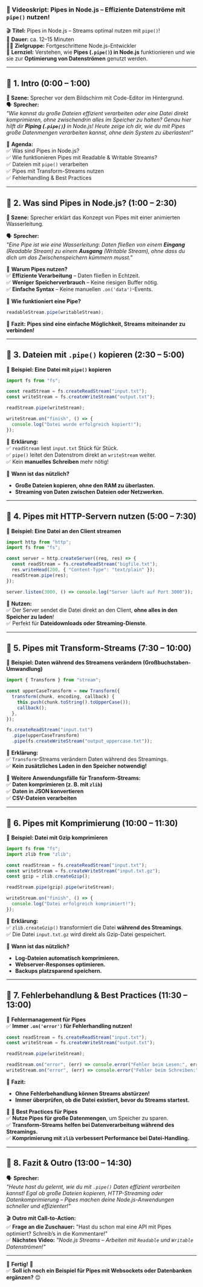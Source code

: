 ### **📜 Videoskript: Pipes in Node.js – Effiziente Datenströme mit `pipe()` nutzen!**

🎬 **Titel:** Pipes in Node.js – Streams optimal nutzen mit `pipe()`!  
🎤 **Dauer:** ca. 12–15 Minuten  
👨‍🏫 **Zielgruppe:** Fortgeschrittene Node.js-Entwickler  
🎯 **Lernziel:** Verstehen, wie **Pipes (`.pipe()`) in Node.js** funktionieren und wie sie zur **Optimierung von Datenströmen** genutzt werden.

---

## **🔹 1. Intro (0:00 – 1:00)**

**🎥 Szene:** Sprecher vor dem Bildschirm mit Code-Editor im Hintergrund.  
🗣️ **Sprecher:**  
_"Wie kannst du große Dateien effizient verarbeiten oder eine Datei direkt komprimieren, ohne zwischendrin alles im Speicher zu halten? Genau hier hilft dir **Piping (`.pipe()`)** in Node.js! Heute zeige ich dir, wie du mit Pipes große Datenmengen verarbeiten kannst, ohne dein System zu überlasten!"_

📌 **Agenda:**  
✅ Was sind Pipes in Node.js?  
✅ Wie funktionieren Pipes mit Readable & Writable Streams?  
✅ Dateien mit `pipe()` verarbeiten  
✅ Pipes mit Transform-Streams nutzen  
✅ Fehlerhandling & Best Practices

---

## **🔹 2. Was sind Pipes in Node.js? (1:00 – 2:30)**

**🎥 Szene:** Sprecher erklärt das Konzept von Pipes mit einer animierten Wasserleitung.

🗣️ **Sprecher:**  
_"Eine Pipe ist wie eine Wasserleitung: Daten fließen von einem **Eingang** (Readable Stream) zu einem **Ausgang** (Writable Stream), ohne dass du dich um das Zwischenspeichern kümmern musst."_

📌 **Warum Pipes nutzen?**  
✅ **Effiziente Verarbeitung** – Daten fließen in Echtzeit.  
✅ **Weniger Speicherverbrauch** – Keine riesigen Buffer nötig.  
✅ **Einfache Syntax** – Keine manuellen `.on('data')`-Events.

📌 **Wie funktioniert eine Pipe?**

```javascript
readableStream.pipe(writableStream);
```

🎯 **Fazit:** **Pipes sind eine einfache Möglichkeit, Streams miteinander zu verbinden!**

---

## **🔹 3. Dateien mit `.pipe()` kopieren (2:30 – 5:00)**

📌 **Beispiel: Eine Datei mit `pipe()` kopieren**

```javascript
import fs from "fs";

const readStream = fs.createReadStream("input.txt");
const writeStream = fs.createWriteStream("output.txt");

readStream.pipe(writeStream);

writeStream.on("finish", () => {
  console.log("Datei wurde erfolgreich kopiert!");
});
```

🎯 **Erklärung:**  
✅ `readStream` liest `input.txt` Stück für Stück.  
✅ `pipe()` leitet den Datenstrom direkt an `writeStream` weiter.  
✅ Kein **manuelles Schreiben** mehr nötig!

📌 **Wann ist das nützlich?**

- **Große Dateien kopieren, ohne den RAM zu überlasten.**
- **Streaming von Daten zwischen Dateien oder Netzwerken.**

---

## **🔹 4. Pipes mit HTTP-Servern nutzen (5:00 – 7:30)**

📌 **Beispiel: Eine Datei an den Client streamen**

```javascript
import http from "http";
import fs from "fs";

const server = http.createServer((req, res) => {
  const readStream = fs.createReadStream("bigfile.txt");
  res.writeHead(200, { "Content-Type": "text/plain" });
  readStream.pipe(res);
});

server.listen(3000, () => console.log("Server läuft auf Port 3000"));
```

🎯 **Nutzen:**  
✅ Der Server sendet die Datei direkt an den Client, **ohne alles in den Speicher zu laden**!  
✅ Perfekt für **Dateidownloads oder Streaming-Dienste**.

---

## **🔹 5. Pipes mit Transform-Streams (7:30 – 10:00)**

📌 **Beispiel: Daten während des Streamens verändern (Großbuchstaben-Umwandlung)**

```javascript
import { Transform } from "stream";

const upperCaseTransform = new Transform({
  transform(chunk, encoding, callback) {
    this.push(chunk.toString().toUpperCase());
    callback();
  },
});

fs.createReadStream("input.txt")
  .pipe(upperCaseTransform)
  .pipe(fs.createWriteStream("output_uppercase.txt"));
```

🎯 **Erklärung:**  
✅ `Transform`-Streams verändern Daten während des Streamings.  
✅ **Kein zusätzliches Laden in den Speicher notwendig!**

📌 **Weitere Anwendungsfälle für Transform-Streams:**  
✅ **Daten komprimieren (z. B. mit `zlib`)**  
✅ **Daten in JSON konvertieren**  
✅ **CSV-Dateien verarbeiten**

---

## **🔹 6. Pipes mit Komprimierung (10:00 – 11:30)**

📌 **Beispiel: Datei mit Gzip komprimieren**

```javascript
import fs from "fs";
import zlib from "zlib";

const readStream = fs.createReadStream("input.txt");
const writeStream = fs.createWriteStream("input.txt.gz");
const gzip = zlib.createGzip();

readStream.pipe(gzip).pipe(writeStream);

writeStream.on("finish", () => {
  console.log("Datei erfolgreich komprimiert!");
});
```

🎯 **Erklärung:**  
✅ `zlib.createGzip()` transformiert die Datei **während des Streamings**.  
✅ Die Datei `input.txt.gz` wird direkt als Gzip-Datei gespeichert.

📌 **Wann ist das nützlich?**

- **Log-Dateien automatisch komprimieren.**
- **Webserver-Responses optimieren.**
- **Backups platzsparend speichern.**

---

## **🔹 7. Fehlerbehandlung & Best Practices (11:30 – 13:00)**

📌 **Fehlermanagement für Pipes**  
✅ **Immer `.on('error')` für Fehlerhandling nutzen!**

```javascript
const readStream = fs.createReadStream("input.txt");
const writeStream = fs.createWriteStream("output.txt");

readStream.pipe(writeStream);

readStream.on("error", (err) => console.error("Fehler beim Lesen:", err));
writeStream.on("error", (err) => console.error("Fehler beim Schreiben:", err));
```

🎯 **Fazit:**

- **Ohne Fehlerbehandlung können Streams abstürzen!**
- **Immer überprüfen, ob die Datei existiert, bevor du Streams startest.**

📌 **🚀 Best Practices für Pipes**  
✅ **Nutze Pipes für große Datenmengen**, um Speicher zu sparen.  
✅ **Transform-Streams helfen bei Datenverarbeitung während des Streamings.**  
✅ **Komprimierung mit `zlib` verbessert Performance bei Datei-Handling.**

---

## **🔹 8. Fazit & Outro (13:00 – 14:30)**

🗣️ **Sprecher:**  
_"Heute hast du gelernt, wie du mit `.pipe()` Daten effizient verarbeiten kannst! Egal ob große Dateien kopieren, HTTP-Streaming oder Datenkomprimierung – Pipes machen deine Node.js-Anwendungen schneller und effizienter!"_

🎬 **Outro mit Call-to-Action:**  
✅ **Frage an die Zuschauer:** "Hast du schon mal eine API mit Pipes optimiert? Schreib’s in die Kommentare!"  
✅ **Nächstes Video:** _"Node.js Streams – Arbeiten mit `Readable` und `Writable` Datenströmen!"_

---

🎯 **Fertig!** 🎯  
✅ **Soll ich noch ein Beispiel für Pipes mit Websockets oder Datenbanken ergänzen?** 😊
